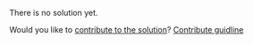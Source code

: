
There is no solution yet.

Would you like to [contribute to the solution](https://github.com/BFEdev/BFE.dev-solutions/blob/main/css/css-cross-button_en.md)? [Contribute guidline](https://github.com/BFEdev/BFE.dev-solutions#how-to-contribute)
